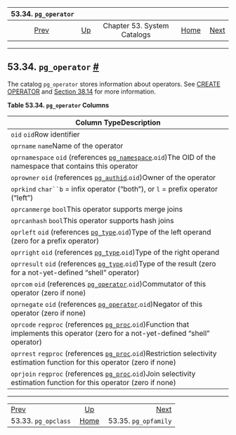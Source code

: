 <!--?xml version="1.0" encoding="UTF-8" standalone="no"?-->

|                 53.34. `pg_operator`                 |                                                   |                             |                                                       |                                                        |
| :--------------------------------------------------: | :------------------------------------------------ | :-------------------------: | ----------------------------------------------------: | -----------------------------------------------------: |
| [Prev](catalog-pg-opclass.html "53.33. pg_opclass")  | [Up](catalogs.html "Chapter 53. System Catalogs") | Chapter 53. System Catalogs | [Home](index.html "PostgreSQL 17devel Documentation") |  [Next](catalog-pg-opfamily.html "53.35. pg_opfamily") |

***

## 53.34. `pg_operator` [#](#CATALOG-PG-OPERATOR)

[]()

The catalog `pg_operator` stores information about operators. See [CREATE OPERATOR](sql-createoperator.html "CREATE OPERATOR") and [Section 38.14](xoper.html "38.14. User-Defined Operators") for more information.

**Table 53.34. `pg_operator` Columns**

| Column TypeDescription                                                                                                                                                        |
| ----------------------------------------------------------------------------------------------------------------------------------------------------------------------------- |
| `oid` `oid`Row identifier                                                                                                                                                     |
| `oprname` `name`Name of the operator                                                                                                                                          |
| `oprnamespace` `oid` (references [`pg_namespace`](catalog-pg-namespace.html "53.32. pg_namespace").`oid`)The OID of the namespace that contains this operator                 |
| `oprowner` `oid` (references [`pg_authid`](catalog-pg-authid.html "53.8. pg_authid").`oid`)Owner of the operator                                                              |
| `oprkind` `char``b` = infix operator (“both”), or `l` = prefix operator (“left”)                                                                                              |
| `oprcanmerge` `bool`This operator supports merge joins                                                                                                                        |
| `oprcanhash` `bool`This operator supports hash joins                                                                                                                          |
| `oprleft` `oid` (references [`pg_type`](catalog-pg-type.html "53.64. pg_type").`oid`)Type of the left operand (zero for a prefix operator)                                    |
| `oprright` `oid` (references [`pg_type`](catalog-pg-type.html "53.64. pg_type").`oid`)Type of the right operand                                                               |
| `oprresult` `oid` (references [`pg_type`](catalog-pg-type.html "53.64. pg_type").`oid`)Type of the result (zero for a not-yet-defined “shell” operator)                       |
| `oprcom` `oid` (references [`pg_operator`](catalog-pg-operator.html "53.34. pg_operator").`oid`)Commutator of this operator (zero if none)                                    |
| `oprnegate` `oid` (references [`pg_operator`](catalog-pg-operator.html "53.34. pg_operator").`oid`)Negator of this operator (zero if none)                                    |
| `oprcode` `regproc` (references [`pg_proc`](catalog-pg-proc.html "53.39. pg_proc").`oid`)Function that implements this operator (zero for a not-yet-defined “shell” operator) |
| `oprrest` `regproc` (references [`pg_proc`](catalog-pg-proc.html "53.39. pg_proc").`oid`)Restriction selectivity estimation function for this operator (zero if none)         |
| `oprjoin` `regproc` (references [`pg_proc`](catalog-pg-proc.html "53.39. pg_proc").`oid`)Join selectivity estimation function for this operator (zero if none)                |

***

|                                                      |                                                       |                                                        |
| :--------------------------------------------------- | :---------------------------------------------------: | -----------------------------------------------------: |
| [Prev](catalog-pg-opclass.html "53.33. pg_opclass")  |   [Up](catalogs.html "Chapter 53. System Catalogs")   |  [Next](catalog-pg-opfamily.html "53.35. pg_opfamily") |
| 53.33. `pg_opclass`                                  | [Home](index.html "PostgreSQL 17devel Documentation") |                                   53.35. `pg_opfamily` |
